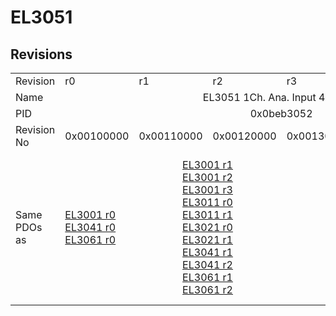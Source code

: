 # EL3051

## Revisions
<table>
<tr>
<td>Revision</td>
<td>r0</td>
<td>r1</td>
<td>r2</td>
<td>r3</td>
<td>r4</td>
<td>r5</td>
</tr>
<tr>
<td>Name</td>
<td colspan=6 align="center">EL3051 1Ch. Ana. Input 4-20mA</td>
</tr>
<tr>
<td>PID</td>
<td colspan=6 align="center">0x0beb3052</td>
</tr>
<tr>
<td>Revision No</td>
<td>0x00100000</td>
<td>0x00110000</td>
<td>0x00120000</td>
<td>0x00130000</td>
<td>0x00140000</td>
<td>0x00150000</td>
</tr>
<tr>
<td>Same PDOs as</td>
<td><a href="EL3001.md">EL3001 r0</a><br/><a href="EL3041.md">EL3041 r0</a><br/><a href="EL3061.md">EL3061 r0</a></td>
<td colspan=2 align="center"><a href="EL3001.md">EL3001 r1</a><br/><a href="EL3001.md">EL3001 r2</a><br/><a href="EL3001.md">EL3001 r3</a><br/><a href="EL3011.md">EL3011 r0</a><br/><a href="EL3011.md">EL3011 r1</a><br/><a href="EL3021.md">EL3021 r0</a><br/><a href="EL3021.md">EL3021 r1</a><br/><a href="EL3041.md">EL3041 r1</a><br/><a href="EL3041.md">EL3041 r2</a><br/><a href="EL3061.md">EL3061 r1</a><br/><a href="EL3061.md">EL3061 r2</a></td>
<td colspan=2 align="center"><a href="EL3001.md">EL3001 r4</a><br/><a href="EL3001.md">EL3001 r5</a><br/><a href="EL3011.md">EL3011 r2</a><br/><a href="EL3011.md">EL3011 r3</a><br/><a href="EL3011.md">EL3011 r4</a><br/><a href="EL3021.md">EL3021 r2</a><br/><a href="EL3021.md">EL3021 r3</a><br/><a href="EL3021.md">EL3021 r4</a><br/><a href="EL3041.md">EL3041 r3</a><br/><a href="EL3041.md">EL3041 r4</a><br/><a href="EL3061.md">EL3061 r3</a><br/><a href="EL3061.md">EL3061 r4</a></td>
<td><a href="EL3001.md">EL3001 r6</a><br/><a href="EL3041.md">EL3041 r5</a><br/><a href="EL3061.md">EL3061 r5</a></td>
</tr>
</table>
